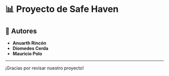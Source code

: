 # 📊 Proyecto de Safe Haven

## 👥 Autores

- **Anuarth Rincón**
- **Diomedes Cerda**
- **Mauricio Polo**
  
---

¡Gracias por revisar nuestro proyecto!
